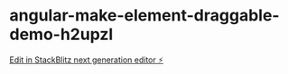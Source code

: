 # angular-make-element-draggable-demo-h2upzl

[Edit in StackBlitz next generation editor ⚡️](https://stackblitz.com/~/github.com/abumuawiyah/angular-make-element-draggable-demo-h2upzl)